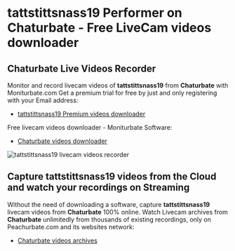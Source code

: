 # tattstittsnass19 Performer on Chaturbate - Free LiveCam videos downloader

## Chaturbate Live Videos Recorder

Monitor and record livecam videos of **tattstittsnass19** from **Chaturbate** with Moniturbate.com
Get a premium trial for free by just and only registering with your Email address:
* [tattstittsnass19 Premium videos downloader](https://moniturbate.com/request-demo-licence-key.html)

Free livecam videos downloader - Moniturbate Software:
* [Chaturbate videos downloader](https://moniturbate.com/moniturbate-download-software.html)

![tattstittsnass19 livecam videos recorder](https://peachurnet.com/templates/moniturbate-software.png)


## Capture tattstittsnass19 videos from the Cloud and watch your recordings on Streaming

Without the need of downloading a software, capture **tattstittsnass19** livecam videos from **Chaturbate** 100% online.
Watch Livecam archives from **Chaturbate** unlimitedly from thousands of existing recordings, only on Peachurbate.com and its websites network:
* [Chaturbate videos archives](https://peachurnet.com/)